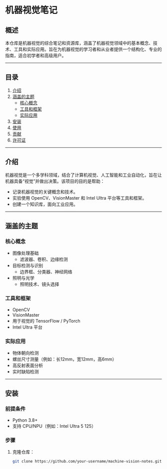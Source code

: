 # 机器视觉笔记

## 概述
本仓库是机器视觉的综合笔记和资源库，涵盖了机器视觉领域中的基本概念、技术、工具和实际应用。旨在为机器视觉的学习者和从业者提供一个结构化、专业的指南，适合初学者和高级用户。

---

## 目录

1. [介绍](#介绍)
2. [涵盖的主题](#涵盖的主题)
   - [核心概念](#核心概念)
   - [工具和框架](#工具和框架)
   - [实际应用](#实际应用)
3. [安装](#安装)
4. [使用](#使用)
5. [贡献](#贡献)
6. [许可证](#许可证)

---

## 介绍
机器视觉是一个多学科领域，结合了计算机视觉、人工智能和工业自动化，旨在让机器具备“视觉”并做出决策。该项目的目的是帮助：

- 记录机器视觉的关键概念和技术。
- 实验使用 OpenCV、VisionMaster 和 Intel Ultra 平台等工具和框架。
- 创建一个知识库，面向工业应用。

---

## 涵盖的主题

### 核心概念
- 图像处理基础
  - 滤波器、卷积、边缘检测
- 目标检测与识别
  - 边界框、分类器、神经网络
- 照明与光学
  - 照明技术、镜头选择

### 工具和框架
- OpenCV
- VisionMaster
- 用于视觉的 TensorFlow / PyTorch
- Intel Ultra 平台

### 实际应用
- 物体朝向检测
- 螺丝尺寸测量（例如：长12mm，宽12mm，高6mm）
- 高反射表面分析
- 实时缺陷检测

---

## 安装

### 前提条件
- Python 3.8+
- 支持 CPU/NPU（例如：Intel Ultra 5 125）

### 步骤
1. 克隆仓库：
   ```bash
   git clone https://github.com/your-username/machine-vision-notes.git
